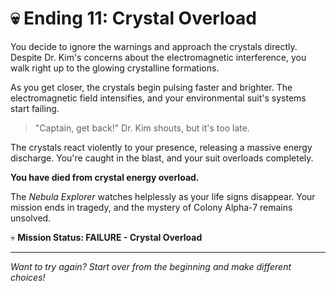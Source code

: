 # 💀 Ending 11: Crystal Overload

You decide to ignore the warnings and approach the crystals directly. Despite Dr. Kim's concerns about the electromagnetic interference, you walk right up to the glowing crystalline formations.

As you get closer, the crystals begin pulsing faster and brighter. The electromagnetic field intensifies, and your environmental suit's systems start failing.

> "Captain, get back!" Dr. Kim shouts, but it's too late.

The crystals react violently to your presence, releasing a massive energy discharge. You're caught in the blast, and your suit overloads completely.

**You have died from crystal energy overload.**

The *Nebula Explorer* watches helplessly as your life signs disappear. Your mission ends in tragedy, and the mystery of Colony Alpha-7 remains unsolved.

💀 **Mission Status: FAILURE - Crystal Overload**

---

*Want to try again? Start over from the beginning and make different choices!*
